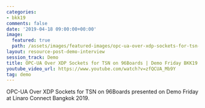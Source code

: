 ```yaml
---
categories:
- bkk19
comments: false
date: '2019-04-18 09:00:00+00:00'
image:
  featured: true
  path: /assets/images/featured-images/opc-ua-over-xdp-sockets-for-tsn-cover-image.png
layout: resource-post-demo-interview
session_track: Demo
title: OPC-UA Over XDP Sockets for TSN on 96Boards | Demo Friday BKK19
youtube_video_url: https://www.youtube.com/watch?v=zfQCUA_Mb9Y
tag: demo
---
```

OPC-UA Over XDP Sockets for TSN on 96Boards presented on Demo Friday at Linaro Connect Bangkok 2019.

